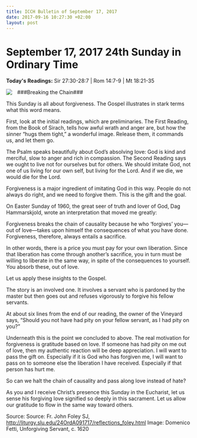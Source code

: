 ```yaml
---
title: ICCH Bulletin of September 17, 2017
date: 2017-09-16 10:27:30 +02:00
layout: post
---
```


# September 17, 2017 24th Sunday in Ordinary Time
<span style="float: right"><em></em></span>
**Today's Readings:** Sir 27:30-28:7 | Rom 14:7-9 | Mt 18:21-35


<img style="float: left; margin-right: 1em;" src="http://liturgy.slu.edu/24OrdA091717/images/MainImage.jpg">

###Breaking the Chain###

This Sunday is all about forgiveness. The Gospel illustrates in stark terms what this word means.

First, look at the initial readings, which are preliminaries. The First Reading, from the Book of Sirach, tells how awful wrath and anger are, but how the sinner “hugs them tight,” a wonderful image. Release them, it commands us, and let them go.

The Psalm speaks beautifully about God’s absolving love: God is kind and merciful, slow to anger and rich in compassion. The Second Reading says we ought to live not for ourselves but for others. We should imitate God, not one of us living for our own self, but living for the Lord. And if we die, we would die for the Lord.

Forgiveness is a major ingredient of imitating God in this way. People do not always do right, and we need to forgive them. This is the gift and the goal.

On Easter Sunday of 1960, the great seer of truth and lover of God, Dag Hammarskjold, wrote an interpretation that moved me greatly:

Forgiveness breaks the chain of causality because he who ‘forgives’ you—out of love—takes upon himself the consequences of what you have done. Forgiveness, therefore, always entails a sacrifice.

In other words, there is a price you must pay for your own liberation. Since that liberation has come through another’s sacrifice, you in turn must be willing to liberate in the same way, in spite of the consequences to yourself. You absorb these, out of love.

Let us apply these insights to the Gospel.

The story is an involved one. It involves a servant who is pardoned by the master but then goes out and refuses vigorously to forgive his fellow servants.

At about six lines from the end of our reading, the owner of the Vineyard says, “Should you not have had pity on your fellow servant, as I had pity on you?”

Underneath this is the point we concluded to above. The real motivation for forgiveness is gratitude based on love. If someone has had pity on me out of love, then my authentic reaction will be deep appreciation. I will want to pass the gift on. Especially if it is God who has forgiven me, I will want to pass on to someone else the liberation I have received. Especially if that person has hurt me.

So can we halt the chain of causality and pass along love instead of hate?

As you and I receive Christ’s presence this Sunday in the Eucharist, let us sense his forgiving love signified so deeply in this sacrament. Let us allow our gratitude to flow in the same way toward others.

Source: Source: Fr. John Foley SJ, http://liturgy.slu.edu/24OrdA091717/reflections_foley.html
Image: Domenico Fetti, Unforgiving Servant, c. 1620




